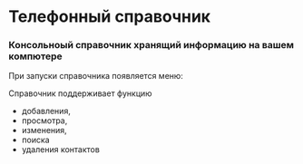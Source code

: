 # Телефонный справочник 

### Консольноый справочник хранящий информацию на вашем компютере
При запуски справочника появляется меню:

Справочник поддерживает функцию
- добавления, 
- просмотра, 
- изменения,
- поиска
- удаления контактов

